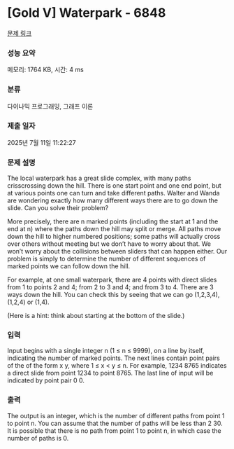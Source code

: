 # [Gold V] Waterpark - 6848 

[문제 링크](https://www.acmicpc.net/problem/6848) 

### 성능 요약

메모리: 1764 KB, 시간: 4 ms

### 분류

다이나믹 프로그래밍, 그래프 이론

### 제출 일자

2025년 7월 11일 11:22:27

### 문제 설명

<p>The local waterpark has a great slide complex, with many paths crisscrossing down the hill. There is one start point and one end point, but at various points one can turn and take different paths. Walter and Wanda are wondering exactly how many different ways there are to go down the slide. Can you solve their problem?</p>

<p>More precisely, there are n marked points (including the start at 1 and the end at n) where the paths down the hill may split or merge. All paths move down the hill to higher numbered positions; some paths will actually cross over others without meeting but we don’t have to worry about that. We won’t worry about the collisions between sliders that can happen either. Our problem is simply to determine the number of different sequences of marked points we can follow down the hill.</p>

<p>For example, at one small waterpark, there are 4 points with direct slides from 1 to points 2 and 4; from 2 to 3 and 4; and from 3 to 4. There are 3 ways down the hill. You can check this by seeing that we can go (1,2,3,4), (1,2,4) or (1,4).</p>

<p>(Here is a hint: think about starting at the bottom of the slide.)</p>

### 입력 

 <p>Input begins with a single integer n (1 ≤ n ≤ 9999), on a line by itself, indicating the number of marked points. The next lines contain point pairs of the of the form x y, where 1 ≤ x < y ≤ n. For example, 1234 8765 indicates a direct slide from point 1234 to point 8765. The last line of input will be indicated by point pair 0 0.</p>

### 출력 

 <p>The output is an integer, which is the number of different paths from point 1 to point n. You can assume that the number of paths will be less than 2 30. It is possible that there is no path from point 1 to point n, in which case the number of paths is 0.</p>

